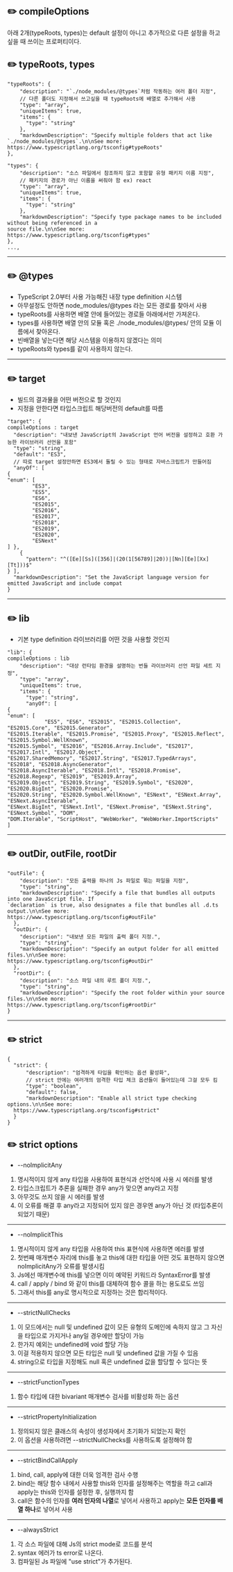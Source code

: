 ## :pencil2: compileOptions

아래 2개(typeRoots, types)는 default 설정이 아니고 추가적으로 다른 설정을 하고 싶을 때 쓰이는 프로퍼티이다.

## :pencil2: typeRoots, types

```
"typeRoots": {
    "description": "`./node_modules/@types`처럼 작동하는 여러 폴더 지정",
    // 다른 폴더도 지정해서 쓰고싶을 때 typeRoots에 배열로 추가해서 사용
    "type": "array",
    "uniqueItems": true,
    "items": {
      "type": "string"
    },
    "markdownDescription": "Specify multiple folders that act like `./node_modules/@types`.\n\nSee more:
https://www.typescriptlang.org/tsconfig#typeRoots"
},

"types": {
    "description": "소스 파일에서 참조하지 않고 포함할 유형 패키지 이름 지정",
    // 패키지의 경로가 아닌 이름을 써줘야 함 ex) react
    "type": "array",
    "uniqueItems": true,
    "items": {
      "type": "string"
    },
    "markdownDescription": "Specify type package names to be included without being referenced in a
source file.\n\nSee more: https://www.typescriptlang.org/tsconfig#types"
},
...,
```

--------------------------------------------------------

## :pencil2: @types

- TypeScript 2.0부터 사용 가능해진 내장 type definition 시스템
- 아무설정도 안하면 node_modules/@types 라는 모든 경로를 찾아서 사용
- typeRoots를 사용하면 배열 안에 들어있는 경로들 아래에서만 가져온다.
- types를 사용하면 배열 안의 모듈 혹은 ./node_modules/@types/ 안의 모듈 이름에서 찾아온다.
- 빈배열을 넣는다면 해당 시스템을 이용하지 않겠다는 의미
- typeRoots와 types를 같이 사용하지 않는다.



--------------------------------------------------------

## :pencil2: target

- 빌드의 결과물을 어떤 버전으로 할 것인지
- 지정을 안한다면 타입스크립트 해당버전의 default를 따름

```
"target": {
compileOptions : target
  "description": "내보낸 JavaScript의 JavaScript 언어 버전을 설정하고 호환 가능한 라이브러리 선언을 포함"
  "type": "string",
  "default": "ES3",
  // 따로 target 설정안하면 ES3에서 돌릴 수 있는 형태로 자바스크립트가 만들어짐
  "anyOf": [
{
"enum": [
        "ES3",
        "ES5",
        "ES6",
        "ES2015",
        "ES2016",
        "ES2017",
        "ES2018",
        "ES2019",
        "ES2020",
        "ESNext"
] },
    {
      "pattern": "^([Ee][Ss]([356]|(20(1[56789]|20))|[Nn][Ee][Xx][Tt]))$"
} ],
  "markdownDescription": "Set the JavaScript language version for emitted JavaScript and include compat
}
```

--------------------------------------------------------

## :pencil2: lib

- 기본 type definition 라이브러리를 어떤 것을 사용할 것인지

```
"lib": {
compileOptions : lib
    "description": "대상 런타임 환경을 설명하는 번들 라이브러리 선언 파일 세트 지정",
    "type": "array",
    "uniqueItems": true,
    "items": {
      "type": "string",
      "anyOf": [
{
"enum": [
            "ES5", "ES6", "ES2015", "ES2015.Collection", "ES2015.Core", "ES2015.Generator",
"ES2015.Iterable", "ES2015.Promise", "ES2015.Proxy", "ES2015.Reflect", "ES2015.Symbol.WellKnown",
"ES2015.Symbol", "ES2016", "ES2016.Array.Include", "ES2017", "ES2017.Intl", "ES2017.Object",
"ES2017.SharedMemory", "ES2017.String", "ES2017.TypedArrays", "ES2018", "ES2018.AsyncGenerator",
"ES2018.AsyncIterable", "ES2018.Intl", "ES2018.Promise", "ES2018.Regexp", "ES2019", "ES2019.Array",
"ES2019.Object", "ES2019.String", "ES2019.Symbol", "ES2020", "ES2020.BigInt", "ES2020.Promise",
"ES2020.String", "ES2020.Symbol.WellKnown", "ESNext", "ESNext.Array", "ESNext.AsyncIterable",
"ESNext.BigInt", "ESNext.Intl", "ESNext.Promise", "ESNext.String", "ESNext.Symbol", "DOM",
"DOM.Iterable", "ScriptHost", "WebWorker", "WebWorker.ImportScripts"
]
```

--------------------------------------------------------

## :pencil2: outDir, outFile, rootDir

```
"outFile": {
    "description": "모든 출력을 하나의 Js 파일로 묶는 파일을 지정",
    "type": "string",
    "markdownDescription": "Specify a file that bundles all outputs into one JavaScript file. If
`declaration` is true, also designates a file that bundles all .d.ts output.\n\nSee more:
https://www.typescriptlang.org/tsconfig#outFile"
  },
  "outDir": {
    "description": "내보낸 모든 파일의 출력 폴더 지정.",
    "type": "string",
    "markdownDescription": "Specify an output folder for all emitted files.\n\nSee more:
https://www.typescriptlang.org/tsconfig#outDir"
  },
  "rootDir": {
    "description": "소스 파일 내의 루트 폴더 지정.",
    "type": "string",
    "markdownDescription": "Specify the root folder within your source files.\n\nSee more:
https://www.typescriptlang.org/tsconfig#rootDir"
}
```

--------------------------------------------------------

## :pencil2: strict

```
{
  "strict": {
      "description": "엄격하게 타입을 확인하는 옵션 활성화",
      // strict 안에는 여러개의 엄격한 타입 체크 옵션들이 들어있는데 그걸 모두 킴
      "type": "boolean",
      "default": false,
      "markdownDescription": "Enable all strict type checking options.\n\nSee more:
  https://www.typescriptlang.org/tsconfig#strict"
  }
}
```

## :pencil2: strict options

- --noImplicitAny

1. 명시적이지 않게 any 타입을 사용하여 표현식과 선언식에 사용 시 에러를 발생
2. 타입스크립트가 추론을 실패한 경우 any가 맞으면 any라고 지정
3. 아무것도 쓰지 않을 시 에러를 발생
4. 이 오류를 해결 후 any라고 지정되어 있지 않은 경우엔 any가 아닌 것 (타입추론이 되었기 때문)

--------------------------------------------------------
- --noImplicitThis

1. 명시적이지 않게 any 타입을 사용하여 this 표현식에 사용하면 에러를 발생
2. 첫번째 매개변수 자리에 this를 놓고 this에 대한 타입을 어떤 것도 표현하지 않으면 noImplicitAny가 오류를 발생시킴
3. Js에선 매개변수에 this를 넣으면 이미 예약된 키워드라 SyntaxError를 발생
4. call / apply / bind 와 같이 this를 대체하여 함수 콜을 하는 용도로도 쓰임
5. 그래서 this를 any로 명시적으로 지정하는 것은 합리적이다.

--------------------------------------------------------
- --strictNullChecks

1. 이 모드에서는 null 및 undefined 값이 모든 유형의 도메인에 속하지 않고 그 자신을 타입으로 가지거나 any일 경우에만 할당이 가능
2. 한가지 예외는 undefined에 void 할당 가능
3. 이걸 적용하지 않으면 모든 타입은 null 및 undefined 값을 가질 수 있음
4. string으로 타입을 지정해도 null 혹은 undefined 값을 할당할 수 있다는 뜻

--------------------------------------------------------
- --strictFunctionTypes

1. 함수 타입에 대한 bivariant 매개변수 검사를 비활성화 하는 옵션

--------------------------------------------------------
- --strictPropertyInitialization

1. 정의되지 않은 클래스의 속성이 생성자에서 초기화가 되었는지 확인
2. 이 옵션을 사용하려면 --strictNullChecks를 사용하도록 설정해야 함

--------------------------------------------------------
- --strictBindCallApply

1. bind, call, apply에 대한 더욱 엄격한 검사 수행
2. bind는 해당 함수 내에서 사용할 this와 인자를 설정해주는 역할을 하고 call과 apply는 this와 인자를 설정한 후, 실행까지 함
3. call은 함수의 인자를 **여러 인자의 나열**로 넣어서 사용하고 apply는 **모든 인자를 배열 하나**로 넣어서 사용

--------------------------------------------------------
- --alwaysStrict

1. 각 소스 파일에 대해 Js의 strict mode로 코드를 분석
2. syntax 에러가 ts error로 나온다.
3. 컴파일된 Js 파일에 "use strict"가 추가된다.